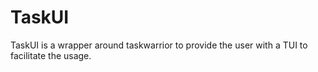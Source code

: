 # TaskUI

TaskUI is a wrapper around taskwarrior to provide the user with a TUI to facilitate the usage.